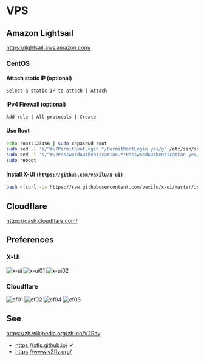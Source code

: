 
# VPS

## Amazon Lightsail

https://lightsail.aws.amazon.com/

### CentOS

#### Attach static IP (optional)

```
Select a static IP to attach | Attach
```

#### IPv4 Firewall (optional)

```
Add rule | All protocols | Create
```

#### Use Root
```sh
echo root:123456 | sudo chpasswd root
sudo sed -i 's/^#\?PermitRootLogin.*/PermitRootLogin yes/g' /etc/ssh/sshd_config
sudo sed -i 's/^#\?PasswordAuthentication.*/PasswordAuthentication yes/g' /etc/ssh/sshd_config
sudo reboot
```

#### Install X-UI `(https://github.com/vaxilu/x-ui)`

```sh
bash <(curl -Ls https://raw.githubusercontent.com/vaxilu/x-ui/master/install.sh)
```

## Cloudflare

https://dash.cloudflare.com/

## 
## Preferences

### X-UI
![x-ui](x-ui.png)
![x-ui01](x-ui01.png)
![x-ui02](x-ui02.png)

### Cloudflare
![cf01](cf01.png)
![cf02](cf02.png)
![cf04](cf04.png)
![cf03](cf03.png)

## 
## See

https://zh.wikipedia.org/zh-cn/V2Ray

- https://xtls.github.io/ ✔
- https://www.v2fly.org/
